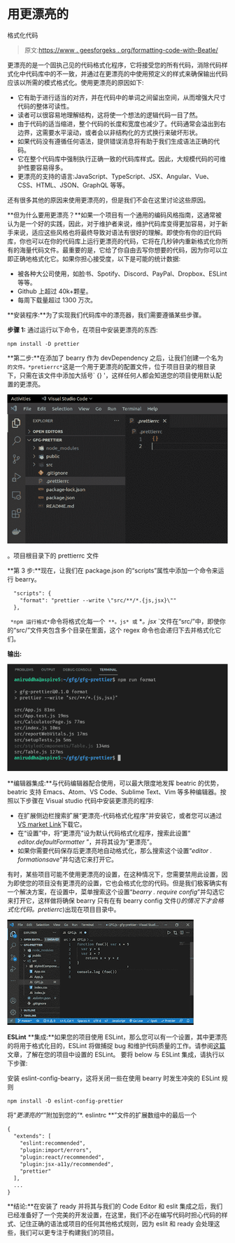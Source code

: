 # 用更漂亮的

格式化代码

> 原文:[https://www . geesforgeks . org/formatting-code-with-Beatle/](https://www.geeksforgeeks.org/formatting-code-with-prettier/)

更漂亮的是一个固执己见的代码格式化程序，它将接受您的所有代码，消除代码样式化中代码库中的不一致，并通过在更漂亮的中使用预定义的样式来确保输出代码应该以所需的模式格式化。使用更漂亮的原因如下:

*   它有助于进行适当的对齐，并在代码中的单词之间留出空间，从而增强大尺寸代码的整体可读性。
*   读者可以很容易地理解结构，这将使一个想法的逻辑代码一目了然。
*   由于代码的适当缩进，整个代码的长度和宽度也减少了。代码通常会溢出到右边界，这需要水平滚动，或者会以非结构化的方式换行来破坏形状。
*   如果代码没有遵循任何语法，提供错误消息将有助于我们生成语法正确的代码。
*   它在整个代码库中强制执行正确一致的代码库样式。因此，大规模代码的可维护性要容易得多。
*   更漂亮的支持的语言:JavaScript、TypeScript、JSX、Angular、Vue、CSS、HTML、JSON、GraphQL 等等。

还有很多其他的原因来使用更漂亮的，但是我们不会在这里讨论这些原因。

**但为什么要用更漂亮？**如果一个项目有一个通用的编码风格指南，这通常被认为是一个好的实践，因此，对于维护者来说，维护代码库变得更加容易，对于新手来说，适应这些风格也将最终导致对语法有很好的理解。即使你有你的旧代码库，你也可以在你的代码库上运行更漂亮的代码，它将在几秒钟内重新格式化你所有的海量代码文件。最重要的是，它给了你自由去写你想要的代码，因为你可以立即正确地格式化它。如果你担心接受度，以下是可能的统计数据:

*   被各种大公司使用，如脸书、Spotify、Discord、PayPal、Dropbox、ESLint 等等。
*   Github 上超过 40k+颗星。
*   每周下载量超过 1300 万次。

**安装程序:**为了实现我们代码库中的漂亮器，我们需要遵循某些步骤。

**步骤 1:** 通过运行以下命令，在项目中安装更漂亮的东西:

```
npm install -D prettier
```

**第二步:**在添加了 bearry 作为 devDependency 之后，让我们创建一个名为`的文件。*pretierrc*`这是一个用于更漂亮的配置文件，位于项目目录的根目录下，只需在该文件中添加大括号` {} '，这样任何人都会知道您的项目使用默认配置的更漂亮。

![](img/43fdef9bef50bd2ec28d849fbe07cb1c.png)

。项目根目录下的 prettierrc 文件

**第 3 步:**现在，让我们在 package.json 的“scripts”属性中添加一个命令来运行 bearry。

```
  "scripts": {
    "format": "prettier --write \"src/**/*.{js,jsx}\""
  },
```

` *npm 运行格式*`命令将格式化每一个` **。js* 或` **。jsx* `文件在“src/”中，即使你的“src/”文件夹包含多个目录在里面，这个 regex 命令也会递归下去并格式化它们。

**输出:**

![](img/90bd263e89dfb458d42d75c38dd0ca77.png)

**编辑器集成:**与代码编辑器配合使用，可以最大限度地发挥 beatric 的优势，beatric 支持 Emacs、Atom、VS Code、Sublime Text、Vim 等多种编辑器。按照以下步骤在 Visual studio 代码中安装更漂亮的程序:

*   在扩展侧边栏搜索扩展“更漂亮-代码格式化程序”并安装它，或者您可以通过[VS market Link](https://marketplace.visualstudio.com/items?itemName=esbenp.prettier-vscode)下载它。
*   在“设置”中，将“更漂亮”设为默认代码格式化程序，搜索此设置“ *editor.defaultFormatter* ”，并将其设为“更漂亮”。
*   如果你需要代码保存后更漂亮地自动格式化，那么搜索这个设置“*editor . formationsave*”并勾选它来打开它。

有时，某些项目可能不使用更漂亮的设置，在这种情况下，您需要禁用此设置，因为即使您的项目没有更漂亮的设置，它也会格式化您的代码。但是我们极客确实有一个解决方案，在设置中，菜单搜索这个设置“*bearry . require config*”并勾选它来打开它，这样做将确保 bearry 只有在有 bearry config 文件(*)的情况下才会格式化代码。pretierrc*)出现在项目目录中。

![](img/0cfb71e100d95fd534e0acbc6576cfb6.png)

**ESLint** **集成:**如果您的项目使用 ESLint，那么您可以有一个设置，其中更漂亮的将用于格式化目的，ESLint 将做捕捉 bug 和维护代码质量的工作。请参阅[这篇](https://www.geeksforgeeks.org/how-to-configure-eslint-for-react-projects/)文章，了解在您的项目中设置的 ESLint。
要将 below 与 ESLint 集成，请执行以下步骤:

安装 eslint-config-bearry，这将关闭一些在使用 bearry 时发生冲突的 ESLint 规则

```
npm install -D eslint-config-prettier
```

将“*更漂亮的“*”附加到您的“*. eslintrc **”文件的扩展数组中的最后一个

```
{
  "extends": [
    "eslint:recommended",
    "plugin:import/errors",
    "plugin:react/recommended",
    "plugin:jsx-a11y/recommended",
    "prettier"                        
  ],
  ...
}
```

**结论:**在安装了 ready 并将其与我们的 Code Editor 和 eslit 集成之后，我们已经准备好了一个完美的开发设置，在这里，我们不必在编写代码时担心代码的样式、记住正确的语法或项目的任何其他格式规则，因为 eslit 和 ready 会处理这些，我们可以更专注于构建我们的项目。